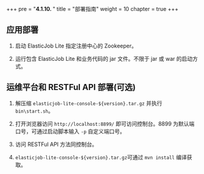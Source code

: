+++
pre = "<b>4.1.10. </b>"
title = "部署指南"
weight = 10
chapter = true
+++

## 应用部署

1. 启动 ElasticJob Lite 指定注册中心的 Zookeeper。

2. 运行包含 ElasticJob Lite 和业务代码的 jar 文件。不限于 jar 或 war 的启动方式。

## 运维平台和 RESTFul API 部署(可选)

1. 解压缩 `elasticjob-lite-console-${version}.tar.gz` 并执行 `bin\start.sh`。

2. 打开浏览器访问 `http://localhost:8899/` 即可访问控制台。8899 为默认端口号，可通过启动脚本输入 `-p` 自定义端口号。

3. 访问 RESTFul API 方法同控制台。

4. `elasticjob-lite-console-${version}.tar.gz`可通过 `mvn install` 编译获取。
